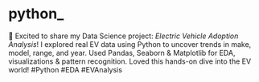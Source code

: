 # python_
🚗 Excited to share my Data Science project: *Electric Vehicle Adoption Analysis*!   I explored real EV data using Python to uncover trends in make, model, range, and year.   Used Pandas, Seaborn &amp; Matplotlib for EDA, visualizations &amp; pattern recognition.   Loved this hands-on dive into the EV world!   #Python #EDA #EVAnalysis
